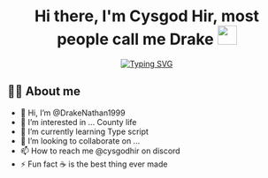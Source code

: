 <h1 align="center">
  Hi there, I'm Cysgod Hir, most people call me Drake <img src="https://media.giphy.com/media/hvRJCLFzcasrR4ia7z/giphy.gif" width="35">
</h1>
<p align="center">
<a href="https://git.io/typing-svg"><img src="https://readme-typing-svg.demolab.com?font=Fira+Code&pause=3000&multiline=true&width=435&lines=Part+time+DayZ+mod+Developer" alt="Typing SVG" /></a>
</p>

## :sassy_man:  About me
- 👋 Hi, I’m @DrakeNathan1999
- 👀 I’m interested in ... County life
- 🌱 I’m currently learning Type script
- 💞️ I’m looking to collaborate on ...
- 📫 How to reach me @cysgodhir on discord
- ⚡ Fun fact ☕ is the best thing ever made

<!---
DrakeNathan1999/DrakeNathan1999 is a ✨ special ✨ repository because its `README.md` (this file) appears on your GitHub profile.
You can click the Preview link to take a look at your changes.
--->
